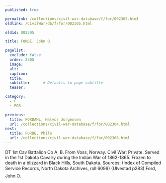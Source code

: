 ```yaml
---
published: true

permalink: /collections/civil-war-database/f/for/002305.html
oldlink: /CivilWar/db/f/for/002305.html

oldid: 002305

title: FORDE, John O.

pagelist:
  exclude: false
  order: 2305
  image: 
  alt:
  caption:
  title:
  subtitle:      # Defaults to page subtitle
  teaser:

category: 
  - F 
  - FOR

previous:
  title: FORDAHL, Halvor Jorgensen
  url: /collections/civil-war-database/f/for/002304.html  
next:
  title: FORDE, Philo
  url: /collections/civil-war-database/f/for/002306.html   
---
```

DT 1st Cav Battalion Co A, B. From Voss, Norway. Civil War: Private. Served in the 1st Dakota Cavalry during the Indian War of 1862-1865. Frozen to death in a blizzard in Black Hills, South Dakota. Sources: (Index of Compiled Service Records, North Dakota Archives, roll 6099) (Ulvestad p283) &#147;Ford, John O.&#148;